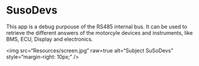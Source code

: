 # SusoDevs
This app is a debug purpouse of the RS485 internal bus. It can be used to retrieve the different answers of the motorcyle devices and instruments, like BMS, ECU, Display and electronics.

<img
src=“Resources/screen.jpg”
raw=true
alt=“Subject SuSoDevs”
style=“margin-right: 10px;”
/>

